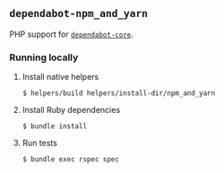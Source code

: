 ## `dependabot-npm_and_yarn`

PHP support for [`dependabot-core`][core-repo].

### Running locally

1. Install native helpers
   ```
   $ helpers/build helpers/install-dir/npm_and_yarn
   ```

2. Install Ruby dependencies
   ```
   $ bundle install
   ```

3. Run tests
   ```
   $ bundle exec rspec spec
   ```

[core-repo]: https://github.com/dependabot/dependabot-core
